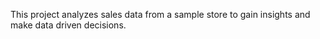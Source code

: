 This project analyzes sales data from a sample store to gain insights and make data driven decisions.
